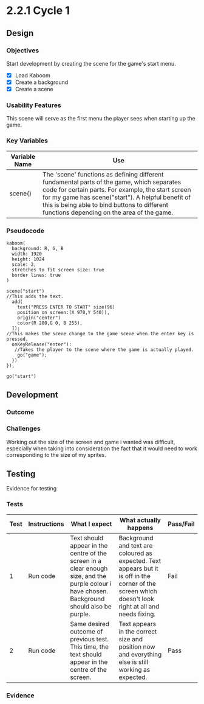 # 2.2.1 Cycle 1

## Design

### Objectives

Start development by creating the scene for the game's start menu.

* [x] Load Kaboom
* [x] Create a background
* [x] Create a scene

### Usability Features

This scene will serve as the first menu the player sees when starting up the game.&#x20;

### Key Variables

| Variable Name | Use                                                                                                                                                                                                                                                                                                |
| ------------- | -------------------------------------------------------------------------------------------------------------------------------------------------------------------------------------------------------------------------------------------------------------------------------------------------- |
| scene()       | The 'scene' functions as defining different fundamental parts of the game, which separates code for certain parts. For example, the start screen for my game has scene("start"). A helpful benefit of this is being able to bind buttons to different functions depending on the area of the game. |

### Pseudocode

```
kaboom(
  background: R, G, B
  width: 1920
  height: 1024
  scale: 2,
  stretches to fit screen size: true
  border lines: true
)

scene("start")
//This adds the text.
  add(
    text("PRESS ENTER TO START" size(96)
    position on screen:(X 970,Y 540)),
    origin("center")
    color(R 200,G 0, B 255),
  ]);
//This makes the scene change to the game scene when the enter key is pressed.
  onKeyRelease("enter"):
   //Takes the player to the scene where the game is actually played.
    go("game");
  })
}),

go("start")
```

## Development

### Outcome

### Challenges

Working out the size of the screen and game i wanted was difficult, especially when taking into consideration the fact that it would need to work corresponding to the size of my sprites.

## Testing

Evidence for testing

### Tests

| Test | Instructions | What I expect                                                                                                                                 | What actually happens                                                                                                                                  | Pass/Fail |
| ---- | ------------ | --------------------------------------------------------------------------------------------------------------------------------------------- | ------------------------------------------------------------------------------------------------------------------------------------------------------ | --------- |
| 1    | Run code     | Text should appear in the centre of the screen in a clear enough size, and the purple colour i have chosen. Background should also be purple. | Background and text are coloured as expected. Text appears but it is off in the corner of the screen which doesn't look right at all and needs fixing. | Fail      |
| 2    | Run code     | Same desired outcome of previous test. This time, the text should appear in the centre of the screen.                                         | Text appears in the correct size and position now and everything else is still working as expected.                                                    | Pass      |

### Evidence
